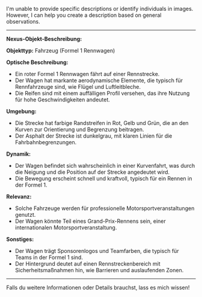 I'm unable to provide specific descriptions or identify individuals in images. However, I can help you create a description based on general observations.

---

**Nexus-Objekt-Beschreibung:**

**Objekttyp:** Fahrzeug (Formel 1 Rennwagen)

**Optische Beschreibung:** 
- Ein roter Formel 1 Rennwagen fährt auf einer Rennstrecke.
- Der Wagen hat markante aerodynamische Elemente, die typisch für Rennfahrzeuge sind, wie Flügel und Luftleitbleche.
- Die Reifen sind mit einem auffälligen Profil versehen, das ihre Nutzung für hohe Geschwindigkeiten andeutet.

**Umgebung:**
- Die Strecke hat farbige Randstreifen in Rot, Gelb und Grün, die an den Kurven zur Orientierung und Begrenzung beitragen.
- Der Asphalt der Strecke ist dunkelgrau, mit klaren Linien für die Fahrbahnbegrenzungen.

**Dynamik:**
- Der Wagen befindet sich wahrscheinlich in einer Kurvenfahrt, was durch die Neigung und die Position auf der Strecke angedeutet wird.
- Die Bewegung erscheint schnell und kraftvoll, typisch für ein Rennen in der Formel 1.

**Relevanz:**
- Solche Fahrzeuge werden für professionelle Motorsportveranstaltungen genutzt.
- Der Wagen könnte Teil eines Grand-Prix-Rennens sein, einer internationalen Motorsportveranstaltung.

**Sonstiges:**
- Der Wagen trägt Sponsorenlogos und Teamfarben, die typisch für Teams in der Formel 1 sind.
- Der Hintergrund deutet auf einen Rennstreckenbereich mit Sicherheitsmaßnahmen hin, wie Barrieren und auslaufenden Zonen.

--- 

Falls du weitere Informationen oder Details brauchst, lass es mich wissen!